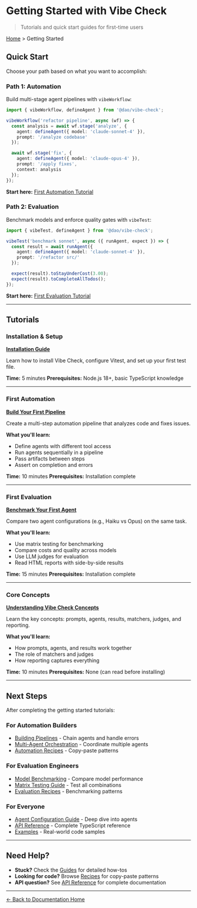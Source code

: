 # Getting Started with Vibe Check

> Tutorials and quick start guides for first-time users

[Home](../) > Getting Started

## Quick Start

Choose your path based on what you want to accomplish:

### Path 1: Automation

Build multi-stage agent pipelines with `vibeWorkflow`:

```typescript
import { vibeWorkflow, defineAgent } from '@dao/vibe-check';

vibeWorkflow('refactor pipeline', async (wf) => {
  const analysis = await wf.stage('analyze', {
    agent: defineAgent({ model: 'claude-sonnet-4' }),
    prompt: '/analyze codebase'
  });

  await wf.stage('fix', {
    agent: defineAgent({ model: 'claude-opus-4' }),
    prompt: '/apply fixes',
    context: analysis
  });
});
```

**Start here:** [First Automation Tutorial](./first-automation.md)

### Path 2: Evaluation

Benchmark models and enforce quality gates with `vibeTest`:

```typescript
import { vibeTest, defineAgent } from '@dao/vibe-check';

vibeTest('benchmark sonnet', async ({ runAgent, expect }) => {
  const result = await runAgent({
    agent: defineAgent({ model: 'claude-sonnet-4' }),
    prompt: '/refactor src/'
  });

  expect(result).toStayUnderCost(3.00);
  expect(result).toCompleteAllTodos();
});
```

**Start here:** [First Evaluation Tutorial](./first-evaluation.md)

---

## Tutorials

### Installation & Setup
**[Installation Guide](./installation.md)**

Learn how to install Vibe Check, configure Vitest, and set up your first test file.

**Time:** 5 minutes
**Prerequisites:** Node.js 18+, basic TypeScript knowledge

---

### First Automation
**[Build Your First Pipeline](./first-automation.md)**

Create a multi-step automation pipeline that analyzes code and fixes issues.

**What you'll learn:**
- Define agents with different tool access
- Run agents sequentially in a pipeline
- Pass artifacts between steps
- Assert on completion and errors

**Time:** 10 minutes
**Prerequisites:** Installation complete

---

### First Evaluation
**[Benchmark Your First Agent](./first-evaluation.md)**

Compare two agent configurations (e.g., Haiku vs Opus) on the same task.

**What you'll learn:**
- Use matrix testing for benchmarking
- Compare costs and quality across models
- Use LLM judges for evaluation
- Read HTML reports with side-by-side results

**Time:** 15 minutes
**Prerequisites:** Installation complete

---

### Core Concepts
**[Understanding Vibe Check Concepts](./concepts.md)**

Learn the key concepts: prompts, agents, results, matchers, judges, and reporting.

**What you'll learn:**
- How prompts, agents, and results work together
- The role of matchers and judges
- How reporting captures everything

**Time:** 10 minutes
**Prerequisites:** None (can read before installing)

---

## Next Steps

After completing the getting started tutorials:

### For Automation Builders
- [Building Pipelines](../guides/automation/pipelines.md) - Chain agents and handle errors
- [Multi-Agent Orchestration](../guides/automation/orchestration.md) - Coordinate multiple agents
- [Automation Recipes](../recipes/automation/) - Copy-paste patterns

### For Evaluation Engineers
- [Model Benchmarking](../guides/evaluation/benchmarking.md) - Compare model performance
- [Matrix Testing Guide](../guides/evaluation/matrix-testing.md) - Test all combinations
- [Evaluation Recipes](../recipes/evaluation/) - Benchmarking patterns

### For Everyone
- [Agent Configuration Guide](../guides/agents/configuration.md) - Deep dive into agents
- [API Reference](../api/) - Complete TypeScript reference
- [Examples](../examples/) - Real-world code samples

---

## Need Help?

- **Stuck?** Check the [Guides](../guides/) for detailed how-tos
- **Looking for code?** Browse [Recipes](../recipes/) for copy-paste patterns
- **API question?** See [API Reference](../api/) for complete documentation

---

[← Back to Documentation Home](../)
